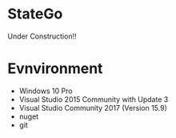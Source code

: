 # StateGo 

Under Construction!!

 
# Evnvironment

- Windows 10 Pro
- Visual Studio 2015 Community with Update 3
- Visual Studio Community 2017 (Version 15.9)
- nuget
- git
